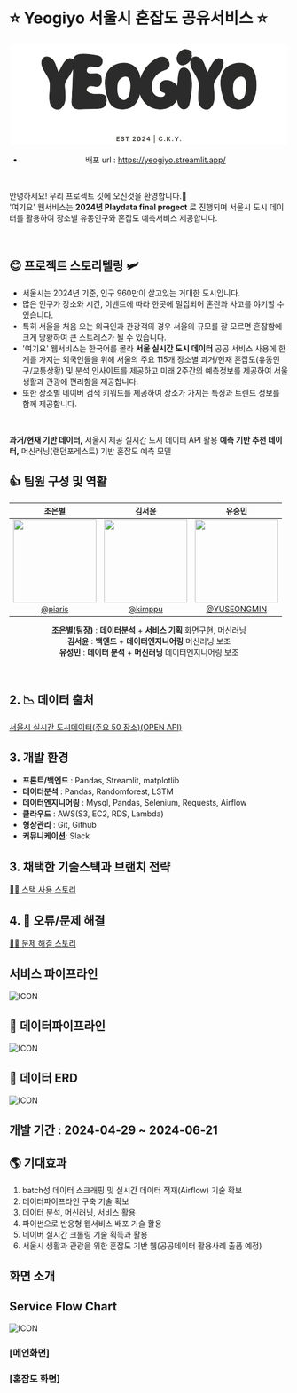 
# ⭐ Yeogiyo 서울시 혼잡도 공유서비스 ⭐

<div align="center">

![ICON](https://github.com/piaris/yeogiyo/blob/main/Gallery/YEOGIYO__logobig.png)

- 배포 url : https://yeogiyo.streamlit.app/
</div>

<br>

안녕하세요! 우리 프로젝트 깃에 오신것을 환영합니다.🎈<br>
'여기요' 웹서비스는 **2024년 Playdata final progect** 로 진행되며 서울시 도시 데이터를 활용하여 장소별 유동인구와 혼잡도 예측서비스 제공합니다.

<br>

## 😊 프로젝트 스토리텔링 🛩️

- 서울시는 2024년 기준, 인구 960만이 살고있는 거대한 도시입니다.
- 많은 인구가 장소와 시간, 이벤트에 따라 한곳에 밀집되어 혼란과 사고를 야기할 수 있습니다.
- 특히 서울을 처음 오는 외국인과 관광객의 경우 서울의 규모를 잘 모르면 혼잡함에 크게 당황하여 큰 스트레스가 될 수 있습니다.
- '여기요' 웹서비스는 한국어를 몰라 **서울 실시간 도시 데이터** 공공 서비스 사용에 한계를 가지는 외국인들을 위해 서울의 주요 115개 장소별 과거/현재 혼잡도(유동인구/교통상황) 및 분석 인사이트를 제공하고 미래 2주간의 예측정보를 제공하여 서울 생활과 관광에 편리함을 제공합니다.
- 또한 장소별 네이버 검색 키워드를 제공하여 장소가 가지는 특징과 트렌드 정보를 함께 제공합니다.

<br>

**과거/현재 기반 데이터,** 서울시 제공 실시간 도시 데이터 API 활용
**예측 기반 추천 데이터,** 머신러닝(랜던포레스트) 기반 혼잡도 예측 모델

## 👍 팀원 구성 및 역활

<div align="center">

| **조은별** | **김서윤** | **유승민** |
| :------: |  :------: | :------: |
| [<img src="https://avatars.githubusercontent.com/u/141891949?v=4" height=150 width=150> <br/> @piaris](https://github.com/piaris) | [<img src="https://avatars.githubusercontent.com/u/156580003?v=4" height=150 width=150> <br/> @kimppu](https://github.com/kimppu) | [<img src="https://avatars.githubusercontent.com/u/68213803?v=4" height=150 width=150> <br/> @YUSEONGMIN](https://github.com/YUSEONGMIN) |

**조은별(팀장)** : **데이터분석** + **서비스 기획** 화면구현, 머신러닝 <br>
**김서윤** : **백엔드** + **데이터엔지니어링** 머신러닝 보조 <br>
**유성민** : **데이터 분석** + **머신러닝** 데이터엔지니어링 보조 <br>

</div>

<br>

## 2. 📉 데이터 출처

[서울시 실시간 도시데이터(주요 50 장소)(OPEN API)](https://data.seoul.go.kr/dataList/OA-21285/F/1/datasetView.do)

## 3. 개발 환경

- **프론트/백엔드** : Pandas, Streamlit, matplotlib
- **데이터분석** : Pandas, Randomforest, LSTM
- **데이터엔지니어링** : Mysql, Pandas, Selenium, Requests, Airflow
- **클라우드** : AWS(S3, EC2, RDS, Lambda)
- **형상관리** : Git, Github
- **커뮤니케이션**: Slack

## 3. 채택한 기술스택과 브랜치 전략

[🙋‍♂️ 스택 사용 스토리](READSTACK.md)

## 4. 🧊 오류/문제 해결

[🙋‍♂️ 문제 해결 스토리](READERROR.md)

## 서비스 파이프라인

![ICON](https://github.com/piaris/yeogiyo/blob/main/Gallery/data_0618.png)

## 📶 데이터파이프라인

![ICON](https://github.com/piaris/yeogiyo/blob/main/Gallery/data_0618.png)

## 📂 데이터 ERD

![ICON](https://github.com/piaris/yeogiyo/blob/main/Gallery/erd_0618.png)

## 개발 기간 : 2024-04-29 ~ 2024-06-21

## 🌎 기대효과

1. batch성 데이터 스크래핑 및 실시간 데이터 적재(Airflow) 기술 확보
2. 데이터파이프라인 구축 기술 확보
3. 데이터 분석, 머신러닝, 서비스 활용
4. 파이썬으로 반응형 웹서비스 배포 기술 활용
5. 네이버 실시간 크롤링 기술 획득과 활용
6. 서울시 생활과 관광을 위한 혼잡도 기반 웹(공공데이터 활용사례 출품 예정)

## 화면 소개

## Service Flow Chart

![ICON](https://github.com/piaris/yeogiyo/blob/main/Gallery/service_flow_0618.png)

### [메인화면]

### [혼잡도 화면]
